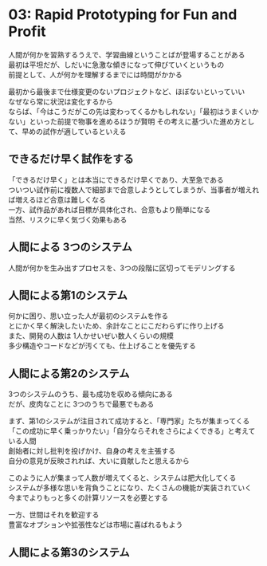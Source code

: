 # 03: Rapid Prototyping for Fun and Profit

人間が何かを習熟するうえで、学習曲線ということばが登場することがある  
最初は平坦だが、しだいに急激な傾きになって伸びていくというもの  
前提として、人が何かを理解するまでには時間がかかる

最初から最後まで仕様変更のないプロジェクトなど、ほぼないといっていい  
なぜなら常に状況は変化するから  
ならば、「今はこうだがこの先は変わってくるかもしれない」「最初はうまくいかない」といった前提で物事を進めるほうが賢明
その考えに基づいた進め方として、早めの試作が適しているといえる

## できるだけ早く試作をする

「できるだけ早く」とは本当にできるだけ早くであり、大至急である  
ついつい試作前に複数人で細部まで合意しようとしてしまうが、当事者が増えれば増えるほど合意は難しくなる  
一方、試作品があれば目標が具体化され、合意もより簡単になる  
当然、リスクに早く気づく効果もある

## 人間による 3つのシステム

人間が何かを生み出すプロセスを、3つの段階に区切ってモデリングする  

## 人間による第1のシステム

何かに困り、思い立った人が最初のシステムを作る  
とにかく早く解決したいため、余計なことにこだわらずに作り上げる  
また、開発の人数は 1人かせいぜい数人くらいの規模  
多少構造やコードなどが汚くても、仕上げることを優先する

## 人間による第2のシステム

3つのシステムのうち、最も成功を収める傾向にある  
だが、皮肉なことに 3つのうちで最悪でもある

まず、第1のシステムが注目されて成功すると、「専門家」たちが集まってくる  
「この成功に早く乗っかりたい」「自分ならそれをさらによくできる」と考えている人間  
創始者に対し批判を投げかけ、自身の考えを主張する  
自分の意見が反映されれば、大いに貢献したと思えるから

このように人が集まって人数が増えてくると、システムは肥大化してくる  
システムが多様な思いを背負うことになり、たくさんの機能が実装されていく  
今までよりもっと多くの計算リソースを必要とする

一方、世間はそれを歓迎する  
豊富なオプションや拡張性などは市場に喜ばれるもよう

## 人間による第3のシステム

